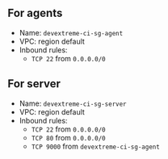 ## For agents

- Name: `devextreme-ci-sg-agent` 
- VPC: region default
- Inbound rules:
  - `TCP 22` from `0.0.0.0/0`

## For server 

- Name: `devextreme-ci-sg-server`
- VPC: region default
- Inbound rules:
  - `TCP 22` from `0.0.0.0/0`
  - `TCP 80` from `0.0.0.0/0`
  - `TCP 9000` from `devextreme-ci-sg-agent`
